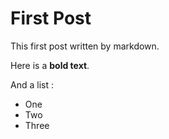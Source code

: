 # First Post

This first post written by markdown.

Here is a __bold text__.

And a list :
* One
* Two
* Three